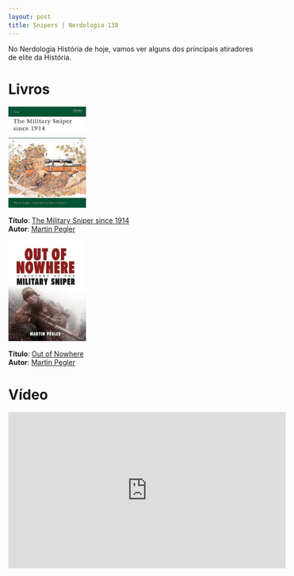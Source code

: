 ```yaml
---
layout: post
title: Snipers | Nerdologia 138
---
```


No Nerdologia História de hoje, vamos ver alguns dos principais atiradores de elite da História.

Livros
=====

![The Military Sniper since 1914](../images/sniper.jpg)

**Título**: [The Military Sniper since 1914](https://ospreypublishing.com/the-military-sniper-since-1914-pb)<br>
**Autor**: [Martin Pegler](http://consultancy.martinpegler.com/)

![Out of Nowhere](../images/nowhere.jpg)

**Título**: [Out of Nowhere](https://ospreypublishing.com/out-of-nowhere-hb)<br>
**Autor**: [Martin Pegler](http://consultancy.martinpegler.com/)

Vídeo
=====

<iframe width="560" height="315" src="https://www.youtube.com/embed/bIEYjwH_53c" frameborder="0" allowfullscreen></iframe>

